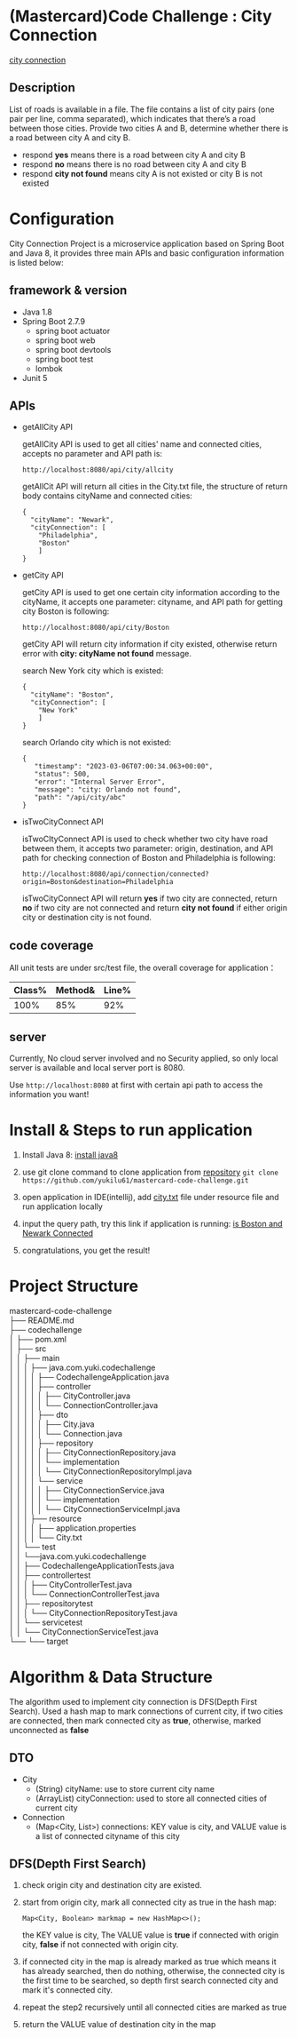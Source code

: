 # (Mastercard)Code Challenge : City Connection

[city connection](https://github.com/yukilu61/mastercard-code-challenge)

## Description
List of roads is available in a file. The file contains a list of city pairs (one pair per line, comma separated), which indicates that there’s a road between those cities. Provide two cities A and B, determine whether there is a road between city A and city B.

- respond **yes** means there is a road between city A and city B
- respond **no** means there is no road between city A and city B
- respond **city not found** means city A is not existed or city B is not existed

# Configuration

City Connection Project is a microservice application based on Spring Boot and Java 8, it provides three main APIs and basic configuration information is listed below: 

## framework & version

- Java 1.8
- Spring Boot 2.7.9
	- spring boot actuator
	- spring boot web
	- spring boot devtools
	- spring boot test
	- lombok
- Junit 5

## APIs

- getAllCity API 
  
  getAllCity API is used to get all cities' name and connected cities, accepts no parameter and API path is:
  
  ```
  http://localhost:8080/api/city/allcity
  ```
  getAllCit API will return all cities in the City.txt file, the structure of return body contains cityName and connected cities:
  
  ```
  {
    "cityName": "Newark",
    "cityConnection": [
      "Philadelphia",
      "Boston"
      ]
  }
  ```
  
- getCity API

  getCity API is used to get one certain city information according to the cityName, it accepts one parameter: cityname, and API path for getting city Boston is following:
   
  ```
  http://localhost:8080/api/city/Boston
  ```
  getCity API will return city information if city existed, otherwise return error with **city: cityName not found** message.
   
  search New York city which is existed:
  ```
  {
    "cityName": "Boston",
    "cityConnection": [
      "New York"
      ]
  }
  ```
  search Orlando city which is not existed:
  ```
  {
     "timestamp": "2023-03-06T07:00:34.063+00:00",
     "status": 500,
     "error": "Internal Server Error",
     "message": "city: Orlando not found",
     "path": "/api/city/abc"
  }
  ```
   
- isTwoCityConnect API
   
  isTwoCItyConnect API is used to check whether two city have road between them, it accepts two parameter: origin, destination, and API path for checking connection of Boston and Philadelphia is following:
  ```
  http://localhost:8080/api/connection/connected?origin=Boston&destination=Philadelphia
  ```
     
  isTwoCityConnect API will return **yes** if two city are connected, return **no** if two city are not connected and return **city not found** if either origin city or destination city is not found.

## code coverage

All unit tests are under src/test file, the overall coverage for application：

|  Class%   |  Method& |  Line%  |
|  ------   |  ------  |  -----  |
|   100%    |    85%   |   92%   |
     
## server

Currently, No cloud server involved and no Security applied, so only local server is available and local server port is 8080.

Use ```http://localhost:8080``` at first with certain api path to access the information you want!


# Install & Steps to run application

1. Install Java 8: [install java8](https://docs.oracle.com/javase/8/docs/technotes/guides/install/install_overview.html)
2. use git clone command to clone application from [repository](https://github.com/yukilu61/mastercard-code-challenge.git)
```git clone https://github.com/yukilu61/mastercard-code-challenge.git```

3. open application in IDE(intellij), add [city.txt](https://github.com/yukilu61/mastercard-code-challenge/blob/main/codechallenge/src/main/resources/city.txt) file under resource file and run application locally
4. input the query path, try this link if application is running: [is Boston and Newark Connected](http://localhost:8080/api/connection/connected?origin=Boston&destination=Newark)
5. congratulations, you get the result!

# Project Structure

mastercard-code-challenge  
├── README.md  
├── codechallenge  
│   ├── pom.xml  
│   ├── src  
│   │   ├── main  
│   │   │   ├── java.com.yuki.codechallenge  
│   │   │   │   ├── CodechallengeApplication.java  
│   │   │   │   ├── controller  
│   │   │   │   │   ├── CityController.java  
│   │   │   │   │   └── ConnectionController.java  
│   │   │   │   ├── dto  
│   │   │   │   │   ├── City.java  
│   │   │   │   │   └── Connection.java  
│   │   │   │   ├── repository  
│   │   │   │   │   ├── CityConnectionRepository.java  
│   │   │   │   │   └── implementation  
│   │   │   │   │       └── CityConnectionRepositoryImpl.java  
│   │   │   │   └── service  
│   │   │   │   │   ├── CityConnectionService.java  
│   │   │   │   │   └── implementation  
│   │   │   │   │       └── CityConnectionServiceImpl.java  
│   │   │   ├── resource  
│   │   │   │   ├── application.properties  
│   │   │   │   └── City.txt  
│   │   └── test  
│   │       └──java.com.yuki.codechallenge  
│   │          ├── CodechallengeApplicationTests.java  
│   │          ├── controllertest  
│   │          │   ├── CityControllerTest.java  
│   │          │   └── ConnectionControllerTest.java  
│   │          ├── repositorytest  
│   │          │   └── CityConnectionRepositoryTest.java  
│   │          └── servicetest  
│   │              └── CityConnectionServiceTest.java  
└── └── target  

# Algorithm & Data Structure

The algorithm used to implement city connection is DFS(Depth First Search). 
Used a hash map to mark connections of current city, if two cities are connected, then mark connected city as **true**, otherwise, marked unconnected as **false**

## DTO

- City
  - (String) cityName: use to store current city name
  - (ArrayList<String>) cityConnection: used to store all connected cities of current city
- Connection
  - (Map<City, List<String>>) connections: KEY value is city, and VALUE value is a list of connected cityname of this city

## DFS(Depth First Search)

1.  check origin city and destination city are existed. 
2.  start from origin city, mark all connected city as true in the hash map: 

    ```Map<City, Boolean> markmap = new HashMap<>();```

    the KEY value is city, The VALUE value is **true** if connected with origin city, **false** if not connected with origin city.

3.  if connected city in the map is already marked as true which means it has already searched, then do nothing, otherwise, the connected city is the first time to be searched, so depth first search connected city and mark it's connected city.
4.  repeat the step2 recursively until all connected cities are marked as true
5.  return the VALUE value of destination city in the map

